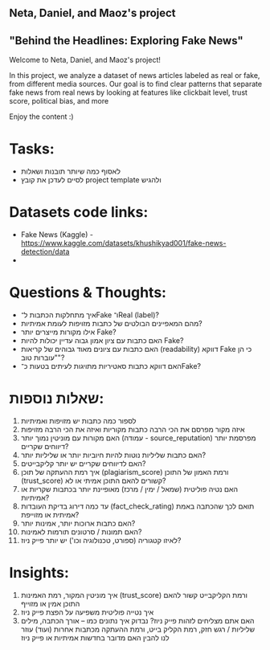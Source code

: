 ## Neta, Daniel, and Maoz's project 
## "Behind the Headlines: Exploring Fake News"

Welcome to Neta, Daniel, and Maoz's project!

In this project, we analyze a dataset of news articles labeled as real or fake, from different media sources.
Our goal is to find clear patterns that separate fake news from real news by looking at features like clickbait level, trust score, political bias, and more

Enjoy the content :)

# Tasks:
- לאסוף כמה שיותר תובנות ושאלות
- לסיים לעדכן את קובץ project template ולהגיש

# Datasets code links:
- Fake News (Kaggle) - https://www.kaggle.com/datasets/khushikyad001/fake-news-detection/data
- 
# Questions & Thoughts:
- איך מתחלקות הכתבות ל־Fake ו־Real (label)?
- מהם המאפיינים הבולטים של כתבות מזויפות לעומת אמיתיות?
- אילו מקורות מייצרים יותר Fake?
- האם כתבות עם ציון אמון גבוה עדיין יכולות להיות Fake?
- האם כתבות עם ציונים מאוד גבוהים של קריאות (readability) דווקא Fake כי הן "עוברות טוב"?
- האם דווקא כתבות סאטיריות מתויגות לעיתים בטעות כ־Fake?

# שאלות נוספות:
1.	לספור כמה כתבות יש מזויפות ואמיתיות
2.	איזה מקור מפרסם את הכי הרבה כתבות מקוריות ואיזה את הכי הרבה מזויפות
3.	האם מקורות עם מוניטין נמוך יותר (עמודה - source_reputation) מפרסמת יותר דיווחים שקריים?
4.	האם כתבות שליליות נוטות להיות חיוביות יותר או שליליות יותר?
5.	האם לדיווחים שקריים יש יותר קליקבייטים?
6.	איך רמת ההעתקה של תוכן (plagiarism_score) ורמת האמון של התוכן (trust_score) קשורים להאם התוכן אמיתי או לא?
7.	האם נטיה פוליטית (שמאל / ימין / מרכז)  מאופיינת יותר בכתבות שקריות או אמיתיות?
8.	עד כמה דירוג בדיקת העובדות (fact_check_rating) תואם לכך שהכתבה באמת אמיתית או מזוייפת?
9.	האם כתבות ארוכות יותר, אמינות יותר?
10.	האם תמונות / סרטונים תורמות לאמינות?
11.	לאיזו קטגוריה (ספורט, טכנולוגיה וכו') יש יותר פייק ניוז?



# Insights:
1.	איך מוניטין המקור, רמת האמינות (trust_score) ורמת הקליקבייט קשור להאם התוכן אמין או מזוייף
2.	איך נטייה פוליטית משפיעה על הפצת פייק ניוז
3.	האם אתם מצליחים לזהות פייק ניוז? נבדוק איך נתונים כמו – אורך הכתבה, מילים שליליות / רגש חזק, רמת הקליק בייט, ורמת ההעתקה מכתבות אחרות (ועוד) עוזר לנו להבין האם מדובר בחדשות אמיתיות או פייק ניוז

